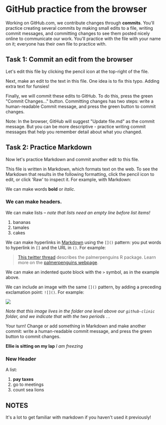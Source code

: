 # GitHub practice from the browser

Working on GitHub.com, we contribute changes through **commits**. You'll practice creating several commits by making small edits to a file, writing commit messages, and committing changes to see them posted nicely online to communicate our work. You'll practice with the file with your name on it; everyone has their own file to practice with. 

## Task 1: Commit an edit from the browser

Let's edit this file by clicking the pencil icon at the top-right of the file. 

Next, make an edit to the text in this file. One idea is to fix this typo. Adding extra text for funsies! 

Finally, we will commit these edits to GitHub. To do this, press the green "Commit Changes..." button. Committing changes has two steps: write a human-readable Commit message, and press the green button to commit changes. 

Note: In the browser, GitHub will suggest "Update file.md" as the commit message. But you can be more descriptive - practice writing commit messages that help you remember detail about what you changed.

## Task 2: Practice Markdown 

Now let's practice Markdown and commit another edit to this file. 

This file is written in Markdown, which formats text on the web. To see the Markdown that results in the following formatting, click the pencil icon to edit, or click 'Raw' to inspect it. For example, with Markdown:

We can make words **bold** or *italic*.

### We can make headers.

We can make lists – *note that lists need an empty line before list items!*

1. bananas
2. tamales
3. cakes

We can make hyperlinks in [Markdown](https://quarto.org/docs/authoring/markdown-basics.html) using the `[]()` pattern: you put words to hyperlink in `[]` and the URL in `()`. For example:

> [This twitter thread](https://twitter.com/allison_horst/status/1287772985630191617) describes the palmerpenguins R package. Learn more on the [palmerpenguins webpage](https://allisonhorst.github.io/palmerpenguins).

We can make an indented quote block with the `>` symbol, as in the example above.

We can include an image with the same `[]()` pattern, by adding a preceding exclamation point: `![]()`. For example: 

![](../horst-champions-trailhead.png)

*Note that this image lives in the folder one level above our `github-clinic` folder, and we indicate that with the two periods `..`* 

Your turn! Change or add something in Markdown and make another commit: write a human-readable commit message, and press the green button to commit changes. 

**Ellie is sitting on my lap**
*I am freezing*
### New Header

A list:

1. **pay taxes**
2. go to meetings
3. count sea lions


## NOTES

It's a lot to get familiar with markdown if you haven't used it previously! 
